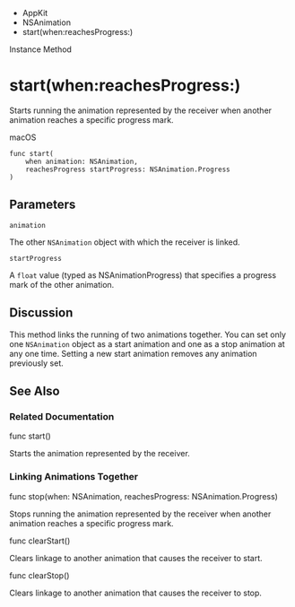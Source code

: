 

- AppKit
- NSAnimation
-  start(when:reachesProgress:) 

Instance Method

# start(when:reachesProgress:)

Starts running the animation represented by the receiver when another animation reaches a specific progress mark.

macOS

``` source
func start(
    when animation: NSAnimation,
    reachesProgress startProgress: NSAnimation.Progress
)
```

## Parameters 

`animation`  

The other `NSAnimation` object with which the receiver is linked.

`startProgress`  

A `float` value (typed as NSAnimationProgress) that specifies a progress mark of the other animation.

## Discussion

This method links the running of two animations together. You can set only one `NSAnimation` object as a start animation and one as a stop animation at any one time. Setting a new start animation removes any animation previously set.

## See Also

### Related Documentation

func start()

Starts the animation represented by the receiver.

### Linking Animations Together

func stop(when: NSAnimation, reachesProgress: NSAnimation.Progress)

Stops running the animation represented by the receiver when another animation reaches a specific progress mark.

func clearStart()

Clears linkage to another animation that causes the receiver to start.

func clearStop()

Clears linkage to another animation that causes the receiver to stop.

